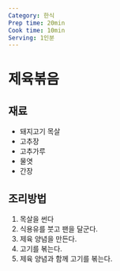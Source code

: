 ```yaml
---
Category: 한식
Prep time: 20min
Cook time: 10min
Serving: 1인분
---
```


# 제육볶음

## 재료
* 돼지고기 목살
* 고추장
* 고추가루
* 물엿
* 간장

## 조리방법
1. 목살을 썬다
2. 식용유를 붓고 팬을 달군다.
3. 제육 양념을 만든다.
4. 고기를 볶는다.
5. 제육 양념과 함께 고기를 볶는다.